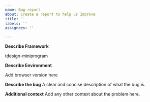 ```yaml
---
name: Bug report
about: Create a report to help us improve
title: ''
labels: ''
assignees: ''

---
```


**Describe Framework**

tdesign-miniprogram

**Describe Environment**

Add browser version here

**Describe the bug**
A clear and concise description of what the bug is.

**Additional context**
Add any other context about the problem here.

